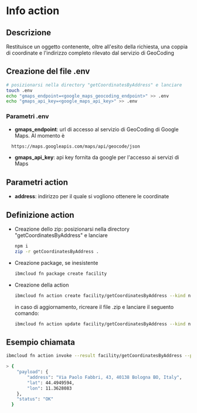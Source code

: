# Info action

## Descrizione

Restituisce un oggetto contenente, oltre all'esito della richiesta, una coppia di coordinate e l'indirizzo completo rilevato dal servizio di GeoCoding

## Creazione del file .env

  ```bash
  # posizionarsi nella directory "getCoordinatesByAddress" e lanciare
  touch .env
  echo "gmaps_endpoint=<google_maps_geocoding_endpoint>" >> .env
  echo "gmaps_api_key=<google_maps_api_key>" >> .env
  ```

### Parametri .env

* **gmaps_endpoint**: url di accesso al servizio di GeoCoding di Google Maps. Al momento è

```bash
  https://maps.googleapis.com/maps/api/geocode/json
  ```

* **gmaps_api_key**: api key fornita da google per l'accesso ai servizi di Maps

## Parametri action

* **address**: indirizzo per il quale si vogliono ottenere le coordinate

## Definizione action

* Creazione dello zip: posizionarsi nella directory "getCoordinatesByAddress" e lanciare

  ```bash
  npm i
  zip -r getCoordinatesByAddress .
  ```

* Creazione package, se inesistente

  ```bash
  ibmcloud fn package create facility
  ```

* Creazione della action

  ```bash
  ibmcloud fn action create facility/getCoordinatesByAddress --kind nodejs:12 getCoordinatesByAddress.zip
  ```

  in caso di aggiornamento, ricreare il file .zip e lanciare il seguento comando:

  ```bash
  ibmcloud fn action update facility/getCoordinatesByAddress --kind nodejs:12 getCoordinatesByAddress.zip
  ```

## Esempio chiamata

  ```bash
  ibmcloud fn action invoke --result facility/getCoordinatesByAddress --param address "via Paolo Fabbri 43, Bologna"
  
  > {
      "payload": {
          "address": "Via Paolo Fabbri, 43, 40138 Bologna BO, Italy",
          "lat": 44.4949594,
          "lon": 11.3628083
      },
      "status": "OK"
    }
  ```
  

